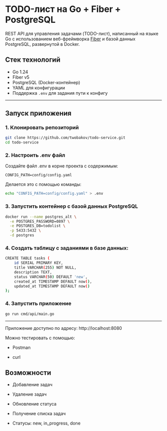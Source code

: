 # TODO-лист на Go + Fiber + PostgreSQL

REST API для управления задачами (TODO-лист), написанный на языке Go с использованием веб-фреймворка [Fiber](https://github.com/gofiber/fiber) и базой данных PostgreSQL, развернутой в Docker.

## Стек технологий

- Go 1.24
- Fiber v5
- PostgreSQL (Docker-контейнер)
- YAML для конфигурации
- Поддержка `.env` для задания пути к конфигу

---

## Запуск приложения

### 1. Клонировать репозиторий

```bash
git clone https://github.com/twobakov/todo-service.git
cd todo-service
```

### 2. Настроить .env файл
Создайте файл .env в корне проекта с содержимым:
```env
CONFIG_PATH=config/config.yaml
```
Делается это с помощью команды:
```bash
echo "CONFIG_PATH=config/config.yaml" > .env
```

### 3. Запустить контейнер с базой данных PostgreSQL

```bash
docker run --name postgres_alt \
  -e POSTGRES_PASSWORD=0897 \
  -e POSTGRES_DB=todolist \
  -p 5433:5432 \
  -d postgres
```
### 4. Создать таблицу с заданиями в базе данных:

```bash
CREATE TABLE tasks (
    id SERIAL PRIMARY KEY,
    title VARCHAR(255) NOT NULL,
    description TEXT,
    status VARCHAR(50) DEFAULT 'new',
    created_at TIMESTAMP DEFAULT now(),
    updated_at TIMESTAMP DEFAULT now()
);

```

### 4. Запустить приложение
```bash
go run cmd/api/main.go
```
---

Приложение доступно по адресу: http://localhost:8080

Можно тестировать с помощью:

- Postman

- curl

##  Возможности
- Добавление задач

- Удаление задач

- Обновление статуса

- Получение списка задач

- Статусы: new, in_progress, done
